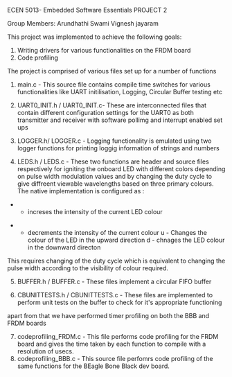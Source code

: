 ECEN 5013- Embedded Software Essentials 
PROJECT 2

Group Members: Arundhathi Swami
			   Vignesh jayaram 
			   
This project was implemented to achieve the following goals:
1. Writing drivers for various functionalities on the FRDM board
2. Code profiling 

The project is comprised of various files set up for a number of functions 
1. main.c - This source file contains compile time switches for various functionalities like UART initilisation, Logging, Circular Buffer testing etc 

2. UART0_INIT.h / UART0_INIT.c- These are interconnected files that contain different configuration settings for the UART0 as both transmitter and receiver with software pollimg and interrupt enabled set ups

3. LOGGER.h/ LOGGER.c - Logging functionality is emulated using two logger functions for printing loggig information of strings and numbers 

4. LEDS.h / LEDS.c - These two functions are header and source files respectively for igniting the onboard LED with different colors depending on pulse width modulation values and by changing the duty cycle to give diffreent viewable wavelengths based on three primary colours.
The native implementation is configured as :
+ - increses the intensity of the current LED colour
- - decrements the intensity of the current colour
u - Changes the colour of the LED in the upward direction 
d - chnages the LED colour in the downward directon

This requires changing of the duty cycle which is equivalent to changing the pulse width according to the visibility of colour required.

5. BUFFER.h / BUFFER.c - These files implement a circular FIFO buffer 

6. CBUNITTESTS.h / CBUNITTESTS.c - These files are implemented to perform unit tests on the buffer to check for it's appropriate functioning 

apart from that we have performed timer profiling on both the BBB and FRDM boards 

7. codeprofiling_FRDM.c - This file performs code profiling for the FRDM board and gives the time taken by each function to compile with a resolution of usecs.
8. codeprofiling_BBB.c - This source file perfomrs code profiling of the same functions for the BEagle Bone Black dev board. 

 